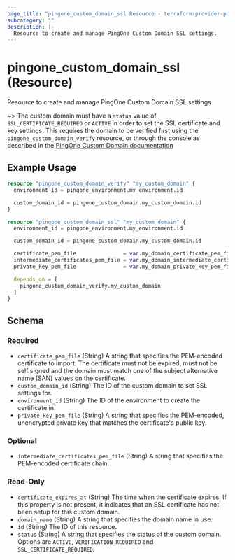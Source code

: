 ```yaml
---
page_title: "pingone_custom_domain_ssl Resource - terraform-provider-pingone"
subcategory: ""
description: |-
  Resource to create and manage PingOne Custom Domain SSL settings.
---
```


# pingone_custom_domain_ssl (Resource)

Resource to create and manage PingOne Custom Domain SSL settings.

~> The custom domain must have a `status` value of `SSL_CERTIFICATE_REQUIRED` or `ACTIVE` in order to set the SSL certificate and key settings.  This requires the domain to be verified first using the `pingone_custom_domain_verify` resource, or through the console as described in the [PingOne Custom Domain documentation](https://docs.pingidentity.com/bundle/pingone/page/cxs1575407884833.html)

## Example Usage

```terraform
resource "pingone_custom_domain_verify" "my_custom_domain" {
  environment_id = pingone_environment.my_environment.id

  custom_domain_id = pingone_custom_domain.my_custom_domain.id
}

resource "pingone_custom_domain_ssl" "my_custom_domain" {
  environment_id = pingone_environment.my_environment.id

  custom_domain_id = pingone_custom_domain.my_custom_domain.id

  certificate_pem_file               = var.my_domain_certificate_pem_file
  intermediate_certificates_pem_file = var.my_domain_intermediate_certificates_pem_file
  private_key_pem_file               = var.my_domain_private_key_pem_file

  depends_on = [
    pingone_custom_domain_verify.my_custom_domain
  ]
}
```

<!-- schema generated by tfplugindocs -->
## Schema

### Required

- `certificate_pem_file` (String) A string that specifies the PEM-encoded certificate to import. The certificate must not be expired, must not be self signed and the domain must match one of the subject alternative name (SAN) values on the certificate.
- `custom_domain_id` (String) The ID of the custom domain to set SSL settings for.
- `environment_id` (String) The ID of the environment to create the certificate in.
- `private_key_pem_file` (String) A string that specifies the PEM-encoded, unencrypted private key that matches the certificate's public key.

### Optional

- `intermediate_certificates_pem_file` (String) A string that specifies the PEM-encoded certificate chain.

### Read-Only

- `certificate_expires_at` (String) The time when the certificate expires.  If this property is not present, it indicates that an SSL certificate has not been setup for this custom domain.
- `domain_name` (String) A string that specifies the domain name in use.
- `id` (String) The ID of this resource.
- `status` (String) A string that specifies the status of the custom domain. Options are `ACTIVE`, `VERIFICATION_REQUIRED` and `SSL_CERTIFICATE_REQUIRED`.
